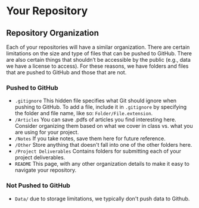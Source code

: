 # Your Repository

## Repository Organization

Each of your repositories will have a similar organization. There are
certain limitations on the size and type of files that can be pushed to
GitHub. There are also certain things that shouldn’t be accessible by
the public (e.g., data we have a license to access). For these reasons,
we have folders and files that are pushed to GitHub and those that are
not.

### Pushed to GitHub

- `.gitignore` This hidden file specifies what Git should ignore when
  pushing to GitHub. To add a file, include it in `.gitignore` by
  specifying the folder and file name, like so: `Folder/File.extension`.
- `/Articles` You can save .pdfs of articles you find interesting here. Consider organizing them based on what we cover in class vs. what you are using for your project.
- `/Notes` If you take notes, save them here for future reference.
- `/Other` Store anything that doesn't fall into one of the other folders here.
- `/Project Deliverables` Contains folders for submitting each of your project deliverables.
- `README` This page, with any other organization details to make it
  easy to navigate your repository.

### Not Pushed to GitHub

- `Data/` due to storage limitations, we typically don't push data to Github.
